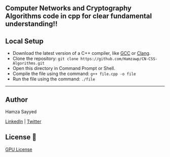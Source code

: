 ## Computer Networks and Cryptography Algorithms code in cpp for clear fundamental understanding!!

## Local Setup

- Download the latest version of a C++ compiler, like [GCC](https://gcc.gnu.org/) or [Clang](https://clang.llvm.org/).
- Clone the repository: `git clone https://github.com/Hamzawp/CN-CSS-Algorithms.git`
- Open this directory in Command Prompt or Shell.
- Compile the file using the command: `g++ file.cpp -o file`
- Run the file using the command: `./file`

--- 

## Author

Hamza Sayyed

[LinkedIn](https://www.linkedin.com/in/hamzawp404/) | [Twitter](https://twitter.com/Hamzasayed404)

## License 📜

[GPU License](https://github.com/Hamzawp/CN-CSS-Algorithms/blob/master/LICENSE)
